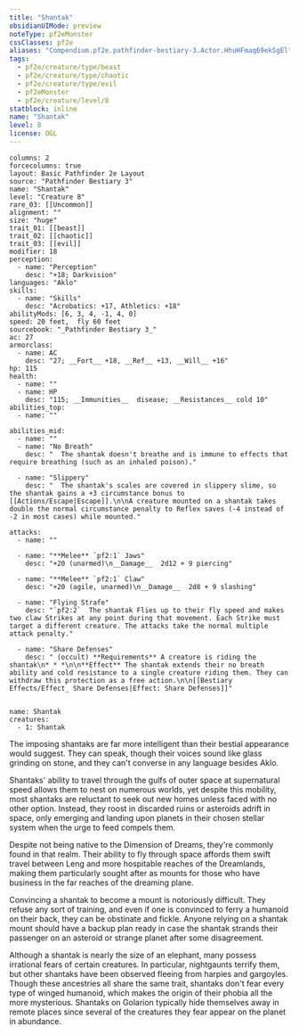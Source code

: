 ```yaml
---
title: "Shantak"
obsidianUIMode: preview
noteType: pf2eMonster
cssClasses: pf2e
aliases: "Compendium.pf2e.pathfinder-bestiary-3.Actor.HhuHFmaq69ekSgEl" 
tags:
  - pf2e/creature/type/beast
  - pf2e/creature/type/chaotic
  - pf2e/creature/type/evil
  - pf2eMonster
  - pf2e/creature/level/8
statblock: inline
name: "Shantak"
level: 8
license: OGL
---
```


```statblock
columns: 2
forcecolumns: true
layout: Basic Pathfinder 2e Layout
source: "Pathfinder Bestiary 3"
name: "Shantak"
level: "Creature 8"
rare_03: [[Uncommon]]
alignment: ""
size: "huge"
trait_01: [[beast]]
trait_02: [[chaotic]]
trait_03: [[evil]]
modifier: 18
perception:
  - name: "Perception"
    desc: "+18; Darkvision"
languages: "Aklo"
skills:
  - name: "Skills"
    desc: "Acrobatics: +17, Athletics: +18"
abilityMods: [6, 3, 4, -1, 4, 0]
speed: 20 feet,  fly 60 feet
sourcebook: "_Pathfinder Bestiary 3_"
ac: 27
armorclass:
  - name: AC
    desc: "27; __Fort__ +18, __Ref__ +13, __Will__ +16"
hp: 115
health:
  - name: ""
  - name: HP
    desc: "115; __Immunities__  disease; __Resistances__ cold 10"
abilities_top:
  - name: ""

abilities_mid:
  - name: ""
  - name: "No Breath"
    desc: "  The shantak doesn't breathe and is immune to effects that require breathing (such as an inhaled poison)."

  - name: "Slippery"
    desc: "  The shantak's scales are covered in slippery slime, so the shantak gains a +3 circumstance bonus to [[Actions/Escape|Escape]].\n\nA creature mounted on a shantak takes double the normal circumstance penalty to Reflex saves (-4 instead of -2 in most cases) while mounted."

attacks:
  - name: ""

  - name: "**Melee** `pf2:1` Jaws"
    desc: "+20 (unarmed)\n__Damage__  2d12 + 9 piercing"

  - name: "**Melee** `pf2:1` Claw"
    desc: "+20 (agile, unarmed)\n__Damage__  2d8 + 9 slashing"

  - name: "Flying Strafe"
    desc: "`pf2:2`  The shantak Flies up to their fly speed and makes two claw Strikes at any point during that movement. Each Strike must target a different creature. The attacks take the normal multiple attack penalty."

  - name: "Share Defenses"
    desc: " (occult) **Requirements** A creature is riding the shantak\n* * *\n\n**Effect** The shantak extends their no breath ability and cold resistance to a single creature riding them. They can withdraw this protection as a free action.\n\n[[Bestiary Effects/Effect_ Share Defenses|Effect: Share Defenses]]"
 
```

```encounter-table
name: Shantak
creatures:
  - 1: Shantak
```



The imposing shantaks are far more intelligent than their bestial appearance would suggest. They can speak, though their voices sound like glass grinding on stone, and they can't converse in any language besides Aklo.

Shantaks' ability to travel through the gulfs of outer space at supernatural speed allows them to nest on numerous worlds, yet despite this mobility, most shantaks are reluctant to seek out new homes unless faced with no other option. Instead, they roost in discarded ruins or asteroids adrift in space, only emerging and landing upon planets in their chosen stellar system when the urge to feed compels them.

Despite not being native to the Dimension of Dreams, they're commonly found in that realm. Their ability to fly through space affords them swift travel between Leng and more hospitable reaches of the Dreamlands, making them particularly sought after as mounts for those who have business in the far reaches of the dreaming plane.

Convincing a shantak to become a mount is notoriously difficult. They refuse any sort of training, and even if one is convinced to ferry a humanoid on their back, they can be obstinate and fickle. Anyone relying on a shantak mount should have a backup plan ready in case the shantak strands their passenger on an asteroid or strange planet after some disagreement.

Although a shantak is nearly the size of an elephant, many possess irrational fears of certain creatures. In particular, nightgaunts terrify them, but other shantaks have been observed fleeing from harpies and gargoyles. Though these ancestries all share the same trait, shantaks don't fear every type of winged humanoid, which makes the origin of their phobia all the more mysterious. Shantaks on Golarion typically hide themselves away in remote places since several of the creatures they fear appear on the planet in abundance.
